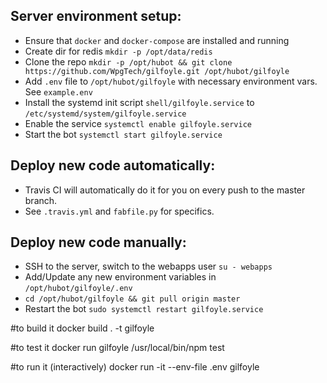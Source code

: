 ## Server environment setup:
- Ensure that `docker` and `docker-compose` are installed and running
- Create dir for redis `mkdir -p /opt/data/redis`
- Clone the repo `mkdir -p /opt/hubot && git clone https://github.com/WpgTech/gilfoyle.git /opt/hubot/gilfoyle`
- Add `.env` file to `/opt/hubot/gilfoyle` with necessary environment vars. See `example.env`
- Install the systemd init script `shell/gilfoyle.service` to `/etc/systemd/system/gilfoyle.service`
- Enable the service `systemctl enable gilfoyle.service`
- Start the bot `systemctl start gilfoyle.service`

## Deploy new code automatically:
- Travis CI will automatically do it for you on every push to the master branch.
- See `.travis.yml` and `fabfile.py` for specifics.

## Deploy new code manually:
- SSH to the server, switch to the webapps user `su - webapps`
- Add/Update any new environment variables in `/opt/hubot/gilfoyle/.env`
- `cd /opt/hubot/gilfoyle && git pull origin master`
- Restart the bot `sudo systemctl restart gilfoyle.service`

#to build it
docker build . -t gilfoyle

#to test it
docker run gilfoyle /usr/local/bin/npm test

#to run it (interactively)
docker run -it --env-file .env gilfoyle
